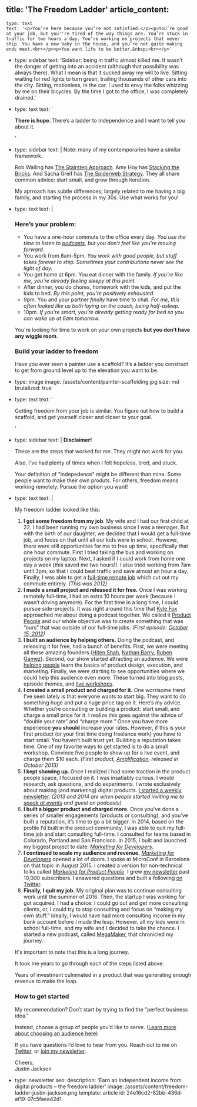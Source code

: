 title: 'The Freedom Ladder'
article_content:
  -
    type: text
    text: '<p>You’re here because you’re not satisfied.</p><p>You’re good at your job, but you''re tired of the way things are. You’re stuck in traffic for two hours a day. You’re working on projects that never ship. You have a new baby in the house, and you’re not quite making ends meet.<br></p><p>You want life to be better.&nbsp;<br></p>'
  -
    type: sidebar
    text: 'Sidebar: being in traffic almost killed me. It wasn’t the danger of getting into an accident (although that possibility was always there). What I mean is that it sucked away my will to live. Sitting waiting for red lights to turn green, trailing thousands of other cars into the city. Sitting, motionless, in the car. I used to envy the folks whizzing by me on their bicycles. By the time I got to the office, I was completely drained.'
  -
    type: text
    text: '<p><b>There is hope. </b>There’s a ladder to independence and I want to tell you about it.<br></p>'
  -
    type: sidebar
    text: |
      Note: many of my contemporaries have a similar framework.
      
      Rob Walling has [The Stairstep Approach](https://robwalling.com/2015/03/26/the-stairstep-approach-to-bootstrapping/). Amy Hoy has [Stacking the Bricks](https://stackingthebricks.com/stacking-the-bricks/). And Sacha Greif has [The Spiderweb Strategy](https://medium.com/@sachagreif/the-spiderweb-strategy-12ebd2f35595). They all share common advice: start small, and grow through iteration.
      
      My aprroach has subtle differences; largely related to me having a big family, and starting the process in my 30s. Use what works for you!
  -
    type: text
    text: |
      <h3>Here’s your problem:</h3><ul>
      <li>You have a one-hour commute to the office every day. <i>You use the time to listen to <a href="https://justinjackson.ca/podcasts/">podcasts</a>, but you don’t feel like you’re moving forward.</i></li>
      <li>You work from 8am-5pm.<i> You work with good people, but stuff takes forever to ship. Sometimes your contributions never see the light of day.</i></li>
      <li>You get home at <g class="gr_ gr_155 gr-alert gr_gramm gr_inline_cards gr_run_anim Style multiReplace" id="155" data-gr-id="155">6pm</g>. You eat dinner with the family. <i>If you’re like me, you’re already feeling sleepy at this point.</i></li>
      <li>After dinner, you do chores, homework with the kids, and put the kids to bed. <i>By this point, you’re positively exhausted.</i></li>
      <li><g class="gr_ gr_157 gr-alert gr_gramm gr_inline_cards gr_run_anim Style multiReplace" id="157" data-gr-id="157">9pm</g>. You and your partner <i>finally</i> have time to chat. <i>For me, this often looked like us both laying on the couch, being half-asleep.</i></li>
      <li><g class="gr_ gr_158 gr-alert gr_gramm gr_inline_cards gr_run_anim Style multiReplace" id="158" data-gr-id="158">10pm</g>. <i>If you’re smart, you’re already getting ready for bed so you can wake up at <g class="gr_ gr_159 gr-alert gr_gramm gr_inline_cards gr_run_anim Style multiReplace" id="159" data-gr-id="159">6am</g> tomorrow.</i></li>
      </ul><p>You're looking for time to work on your own projects <b>but you don’t have any wiggle room</b>.</p><h3>Build your ladder to freedom</h3><p>Have you ever seen a painter use a scaffold? It’s a ladder you construct to get from ground level up to the elevation you want to be.</p>
  -
    type: image
    image: /assets/content/painter-scaffolding.jpg
    size: md
    brutalized: true
  -
    type: text
    text: '<p>Getting freedom from your job is similar. You figure out how to build a scaffold, and get yourself closer and closer to your goal.</p>'
  -
    type: sidebar
    text: |
      **Disclaimer!**
      
      These are the steps that worked for me. They might not work for you. 
      
      Also, I've had plenty of times when I felt hopeless, tired, and stuck. 
      
      Your definition of "indepedence" might be different than mine. Some people want to make their own produts. For others, freedom means working remotely. Pursue the option you want!
  -
    type: text
    text: |
      <p>My freedom ladder looked like this:<br></p><ol>
      <li><b>I got some freedom from my job</b>. My wife and I had our first child at 22. I had been running my own business since I was a teenager. But with the birth of our daughter, we decided that I would get a full-time job, and focus on that until all our kids were in school. However, there were still opportunities for me to free up time, specifically that one hour commute. First I tried taking the bus and working on projects on my laptop. Next, I asked if I could work from home one day a week (this saved me two hours!). I also tried working from 7am until 3pm, so that I could beat traffic and save almost an hour a day. Finally, I was able to get a <a href="https://justinjackson.ca/remote/">full-time remote job</a> which cut out my commute entirely. <i>(This was 2012)</i></li>
      <li><b>I made a small project and released it for free.</b> Once I was working remotely full-time, I had an extra 10 hours per week (because I wasn’t driving anymore). For the first time in a long time, I could pursue side-projects. It was right around this time that <a href="http://kylefox.ca/">Kyle Fox</a> approached me about doing a podcast together. We called it <a href="http://productpeople.tv/">Product People</a> and our whole objective was to create something that was “ours” that was outside of our full-time jobs. <i>(First episode: </i><a href="http://www.productpeople.tv/1"><i>October 15, 2012</i></a><i>)</i></li>
      <li><b>I built an audience by helping others.</b> Doing the podcast, and releasing it for free, had a bunch of benefits. First, we were meeting all these amazing founders (<a href="http://hiten.com/">Hiten Shah</a>, <a href="http://nathanbarry.com/">Nathan Barry</a>, <a href="http://www.extendslogic.com/">Ruben Gamez</a>). Second, our show started attracting an audience. We were <a href="https://twitter.com/chrisd008/status/625667750866890752">helping people</a> learn the basics of product design, execution, and marketing. Finally, we were starting to see opportunities where we could help this audience even more. These turned into blog posts, episode themes, and <a href="https://justinjackson.ca/self-publishing-hangout/">live workshops</a>.</li>
      <li><b>I created a small product and charged for it.</b> One worrisome trend I’ve seen lately is that everyone wants to start big. They want to do something huge and put a huge price tag on it. Here’s my advice. Whether you’re consulting or building a product: start small, and charge a small price for it. I realize this goes against the advice of “double your rate” and “charge more.” Once you have more experience <b>you should </b>increase your rates. However, if this is your first product (or your first time doing freelance work) you have to start small. You haven’t built trust yet. Building a reputation takes time. One of my favorite ways to get started is to do a small workshop. Convince five people to show up for a live event, and charge them $10 each. <i>(First product, </i><a href="https://justinjackson.ca/amplification/"><i>Amplification</i></a><i>, released in October 2013)</i></li>
      <li><b>I kept showing up. </b>Once I realized I had some traction in the product people space, I focused on it. I was insatiably curious. I would research, ask questions, and do experiments. I wrote exclusively about making (and marketing) digital products. <a href="https://justinjackson.ca/newsletter/">I started a weekly newsletter</a>. <i>(2013 and 2014 are when people started inviting me to </i><a href="https://justinjackson.ca/speaking/"><i>speak at events</i></a><i> and guest on podcasts)</i></li>
      <li><b>I built a bigger product and charged more.</b>&nbsp;Once you’ve done a series of smaller engagements (products or consulting), and you’ve built a reputation, it’s time to go a bit bigger. In 2014, based on the profile I’d built in the product community, I was able to quit my full-time job and start consulting full-time. I consulted for teams based in Colorado, Portland and San Francisco. In 2015, I built and launched my biggest project to date: <a href="http://devmarketing.xyz/"><i>Marketing for Developers</i></a>.</li>
      <li><b>I continued to scale my audience and revenue.</b> <a href="http://devmarketing.xyz/"><i>Marketing for Developers</i></a> opened a lot of doors. I spoke at MicroConf in Barcelona on that topic in August 2015. I created a version for non-technical folks called <a href="https://justinjackson.ca/marketingforproductpeople"><i>Marketing for Product People</i></a>. I grew&nbsp;<a href="https://justinjackson.ca/newsletter/">my newsletter</a> past 10,000 subscribers. I answered questions and built a following <a href="https://twitter.com/mijustin">on Twitter</a>.</li>
      <li><b>Finally, I quit my job.</b>&nbsp;My original plan was to continue consulting work until the summer of 2016. Then, the startup I was working for got acquired. I had a choice: I could go out and get more consulting clients, or, I could try to stop consulting and focus on “making my own stuff.” Ideally, I would have had more consulting income in my bank account before I made the leap. However, all my kids were in school full-time, and my wife and I decided to take the chance. I started a new podcast, called <a href="http://megamaker.co/">MegaMaker</a>, that chronicled my journey.</li>
      </ol><p>It's important to note that this is a long journey.</p><p>It took me years to go through each of the steps listed above.</p><p>Years of investment&nbsp;culminated in a product that was generating enough revenue to make the leap.</p><h3>How to get started</h3><p>My recommendation? Don’t start by trying to find the "perfect business idea."&nbsp;</p><p>Instead, choose a group of people you’d like to serve. (<a href="https://justinjackson.ca/who/">Learn more about choosing an audience here</a>)</p><ol>
      </ol><p>If you have questions I’d love to hear from you. Reach out to me on <a href="https://twitter.com/mijustin">Twitter</a>, or <a href="/newsletter">join my newsletter</a>.</p><p>Cheers,<br>Justin Jackson</p>
  -
    type: newsletter
seo:
  description: 'Earn an independent income from digital products – the freedom ladder'
  image: /assets/content/freedom-ladder-justin-jackson.png
template: article
id: 24e16cd2-82bb-436d-af19-07c5faea42d1
